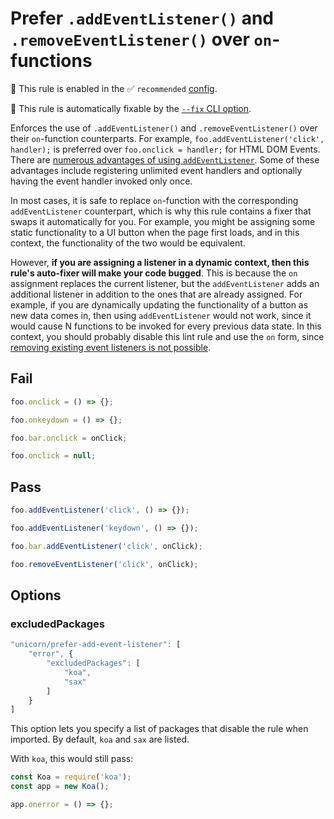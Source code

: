 # Prefer `.addEventListener()` and `.removeEventListener()` over `on`-functions

💼 This rule is enabled in the ✅ `recommended` [config](https://github.com/sindresorhus/eslint-plugin-unicorn#preset-configs).

🔧 This rule is automatically fixable by the [`--fix` CLI option](https://eslint.org/docs/latest/user-guide/command-line-interface#--fix).

<!-- end auto-generated rule header -->
<!-- Do not manually modify this header. Run: `npm run fix:eslint-docs` -->

Enforces the use of `.addEventListener()` and `.removeEventListener()` over their `on`-function counterparts. For example, `foo.addEventListener('click', handler);` is preferred over `foo.onclick = handler;` for HTML DOM Events. There are [numerous advantages of using `addEventListener`](https://stackoverflow.com/questions/6348494/addeventlistener-vs-onclick/35093997#35093997). Some of these advantages include registering unlimited event handlers and optionally having the event handler invoked only once.

In most cases, it is safe to replace `on`-function with the corresponding `addEventListener` counterpart, which is why this rule contains a fixer that swaps it automatically for you. For example, you might be assigning some static functionality to a UI button when the page first loads, and in this context, the functionality of the two would be equivalent.

However, __if you are assigning a listener in a dynamic context, then this rule's auto-fixer will make your code bugged__. This is because the `on` assignment replaces the current listener, but the `addEventListener` adds an additional listener in addition to the ones that are already assigned. For example, if you are dynamically updating the functionality of a button as new data comes in, then using `addEventListener` would not work, since it would cause N functions to be invoked for every previous data state. In this context, you should probably disable this lint rule and use the `on` form, since [removing existing event listeners is not possible](https://stackoverflow.com/questions/9251837/how-to-remove-all-listeners-in-an-element).

## Fail

```js
foo.onclick = () => {};
```

```js
foo.onkeydown = () => {};
```

```js
foo.bar.onclick = onClick;
```

```js
foo.onclick = null;
```

## Pass

```js
foo.addEventListener('click', () => {});
```

```js
foo.addEventListener('keydown', () => {});
```

```js
foo.bar.addEventListener('click', onClick);
```

```js
foo.removeEventListener('click', onClick);
```

## Options

### excludedPackages

```js
"unicorn/prefer-add-event-listener": [
	"error", {
		"excludedPackages": [
			"koa",
			"sax"
		]
	}
]
```

This option lets you specify a list of packages that disable the rule when imported. By default, `koa` and `sax` are listed.

With `koa`, this would still pass:

```js
const Koa = require('koa');
const app = new Koa();

app.onerror = () => {};
```
